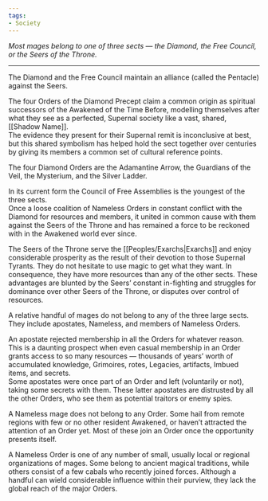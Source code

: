 ```yaml
---
tags:
- Society
---
```


_Most mages belong to one of three sects — the Diamond, the Free Council, or the Seers of the Throne._

---

The Diamond and the Free Council maintain an alliance (called the Pentacle) against the Seers.

The four Orders of the Diamond Precept claim a common origin as spiritual successors of the Awakened of the Time Before, modelling themselves after what they see as a perfected, Supernal society like a vast, shared, [[Shadow Name]].\
The evidence they present for their Supernal remit is inconclusive at best, but this shared symbolism has helped hold the sect together over centuries by giving its members a common set of cultural reference points.

The four Diamond Orders are the Adamantine Arrow, the Guardians of the Veil, the Mysterium, and the Silver Ladder.

In its current form the Council of Free Assemblies is the youngest of the three sects.\
Once a loose coalition of Nameless Orders in constant conflict with the Diamond for resources and members, it united in common cause with them against the Seers of the Throne and has remained a force to be reckoned with in the Awakened world ever since.

The Seers of the Throne serve the [[Peoples/Exarchs|Exarchs]] and enjoy considerable prosperity as the result of their devotion to those Supernal Tyrants. They do not hesitate to use magic to get what they want. In consequence, they have more resources than any of the other sects. These advantages are blunted by the Seers’ constant in-fighting and struggles for dominance over other Seers of the Throne, or disputes over control of resources.

A relative handful of mages do not belong to any of the three large sects. They include apostates, Nameless, and members of Nameless Orders.

An apostate rejected membership in all the Orders for whatever reason. This is a daunting prospect when even casual membership in an Order grants access to so many resources — thousands of years’ worth of accumulated knowledge, Grimoires, rotes, Legacies, artifacts, Imbued items, and secrets.\
Some apostates were once part of an Order and left (voluntarily or not), taking some secrets with them. These latter apostates are distrusted by all the other Orders, who see them as potential traitors or enemy spies.

A Nameless mage does not belong to any Order. Some hail from remote regions with few or no other resident Awakened, or haven’t attracted the attention of an Order yet. Most of these join an Order once the opportunity presents itself.

A Nameless Order is one of any number of small, usually local or regional organizations of mages. Some belong to ancient magical traditions, while others consist of a few cabals who recently joined forces. Although a handful can wield considerable influence within their purview, they lack the global reach of the major Orders.
